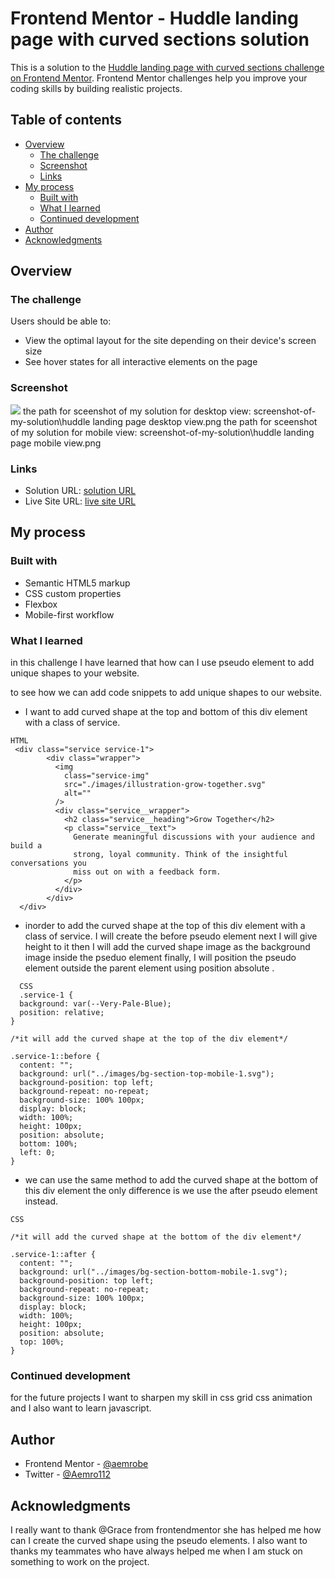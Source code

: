 # Frontend Mentor - Huddle landing page with curved sections solution

This is a solution to the [Huddle landing page with curved sections challenge on Frontend Mentor](https://www.frontendmentor.io/challenges/huddle-landing-page-with-curved-sections-5ca5ecd01e82137ec91a50f2). Frontend Mentor challenges help you improve your coding skills by building realistic projects.

## Table of contents

- [Overview](#overview)
  - [The challenge](#the-challenge)
  - [Screenshot](#screenshot)
  - [Links](#links)
- [My process](#my-process)
  - [Built with](#built-with)
  - [What I learned](#what-i-learned)
  - [Continued development](#continued-development)
- [Author](#author)
- [Acknowledgments](#acknowledgments)

## Overview

### The challenge

Users should be able to:

- View the optimal layout for the site depending on their device's screen size
- See hover states for all interactive elements on the page

### Screenshot

![](./screenshot.png)
the path for sceenshot of my solution for desktop view: screenshot-of-my-solution\huddle landing page desktop view.png
the path for sceenshot of my solution for mobile view: screenshot-of-my-solution\huddle landing page mobile view.png

### Links

- Solution URL: [solution URL ](https://www.frontendmentor.io/solutions/responsive-huddle-landing-page-with-curved-section-only-by-flexbox-8wNAn8VTj5)
- Live Site URL: [live site URL](https://aemrobe.github.io/huddle-with-curved-section/)

## My process

### Built with

- Semantic HTML5 markup
- CSS custom properties
- Flexbox
- Mobile-first workflow

### What I learned

in this challenge I have learned that how can I use pseudo element to add unique shapes to your website.

to see how we can add code snippets to add unique shapes to our website.

- I want to add curved shape at the top and bottom of this div element with a class of service.

```
HTML
 <div class="service service-1">
        <div class="wrapper">
          <img
            class="service-img"
            src="./images/illustration-grow-together.svg"
            alt=""
          />
          <div class="service__wrapper">
            <h2 class="service__heading">Grow Together</h2>
            <p class="service__text">
              Generate meaningful discussions with your audience and build a
              strong, loyal community. Think of the insightful conversations you
              miss out on with a feedback form.
            </p>
          </div>
        </div>
  </div>
```

- inorder to add the curved shape at the top of this div element with a class of service. I will create the before pseudo element next I will give height to it then I will add the curved shape image as the background image inside the pseduo element finally, I will position the pseudo element outside the parent element using position absolute .

```
  CSS
  .service-1 {
  background: var(--Very-Pale-Blue);
  position: relative;
}

/*it will add the curved shape at the top of the div element*/

.service-1::before {
  content: "";
  background: url("../images/bg-section-top-mobile-1.svg");
  background-position: top left;
  background-repeat: no-repeat;
  background-size: 100% 100px;
  display: block;
  width: 100%;
  height: 100px;
  position: absolute;
  bottom: 100%;
  left: 0;
}
```

- we can use the same method to add the curved shape at the bottom of this div element the only difference is we use the after pseudo element instead.

```
CSS

/*it will add the curved shape at the bottom of the div element*/

.service-1::after {
  content: "";
  background: url("../images/bg-section-bottom-mobile-1.svg");
  background-position: top left;
  background-repeat: no-repeat;
  background-size: 100% 100px;
  display: block;
  width: 100%;
  height: 100px;
  position: absolute;
  top: 100%;
}
```

### Continued development

for the future projects I want to sharpen my skill in css grid css animation and I also want to learn javascript.

## Author

- Frontend Mentor - [@aemrobe](https://www.frontendmentor.io/profile/aemrobe)
- Twitter - [@Aemro112](https://www.twitter.com/Aemro112)

## Acknowledgments

I really want to thank @Grace from frontendmentor she has helped me how can I create the curved shape using the pseudo elements. I also want to thanks my teammates who have always helped me when I am stuck on something to work on the project.
